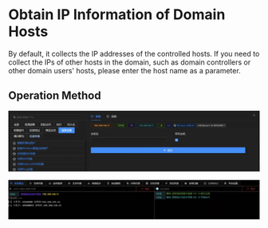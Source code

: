 # Obtain IP Information of Domain Hosts

By default, it collects the IP addresses of the controlled hosts. If you need to collect the IPs of other hosts in the domain, such as domain controllers or other domain users'
hosts, please enter the host name as a parameter.

## Operation Method

![](img\Discovery_RemoteSystemDiscovery_GetDomainIPAddress\1.webp)

![](img\Discovery_RemoteSystemDiscovery_GetDomainIPAddress\2.webp)